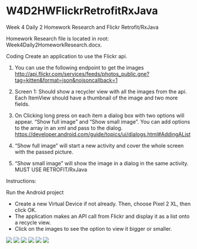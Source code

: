 # W4D2HWFlickrRetrofitRxJava
Week 4 Daily 2 Homework Research and Flickr Retrofit/RxJava

Homework Research file is located in root: Week4Daily2HomeworkResearch.docx.

Coding
Create an application to use the Flickr api.

1. You can use the following endpoint to get the images http://api.flickr.com/services/feeds/photos_public.gne?tag=kitten&format=json&nojsoncallback=1

2. Screen 1: Should show a recycler view with all the images from the api. Each ItemView should have a thumbnail of the image and two more fields.

3. On Clicking long press on each item a dialog box with two options will appear. “Show full image” and “Show small image”. You can add options to the array in an xml and pass to the dialog. https://developer.android.com/guide/topics/ui/dialogs.html#AddingAList

4. “Show full image” will start a new activity and cover the whole screen with the passed picture.

5. “Show small image” will show the image in a dialog in the same activity.
MUST USE RETROFIT/RxJava

Instructions:

Run the Android project
- Create a new Virtual Device if not already. Then, choose Pixel 2 XL, then click OK.
- The application makes an API call from Flickr and display it as a list onto a recycle view.
- Click on the images to see the option to view it bigger or smaller.

![](screenshots/flickrcall1.png)
![](screenshots/flickrcall2.png)
![](screenshots/flickrcall3.png)
![](screenshots/showoptions.png)
![](screenshots/showfullimage.png)
![](screenshots/showsmallimage.png)
